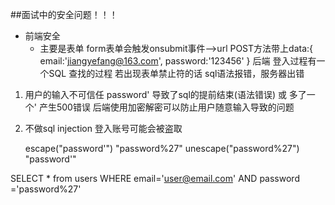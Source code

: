 ##面试中的安全问题！！！
- 前端安全
  - 主要是表单
        form表单会触发onsubmit事件——>url
        POST方法带上data:{
                            email:'jiangyefang@163.com',
                            password:'123456'
                        }
    后端 登入过程有一个SQL 查找的过程 若出现表单禁止符的话 sql语法报错，服务器出错

1. 用户的输入不可信任
    password' 导致了sql的提前结束(语法错误) 或 多了一个' 产生500错误 
    后端使用加密解密可以防止用户随意输入导致的问题

2. 不做sql injection 
    登入账号可能会被盗取

    escape("password'")
    "password%27"
    unescape("password%27")
    "password'"

<!-- 编码 ' —— > %27 -->
SELECT * from users WHERE email='user@email.com' AND password ='password%27'